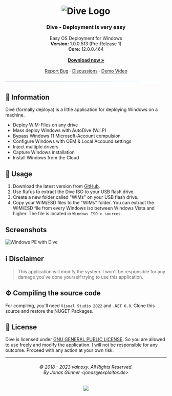 <h1 align="center"><br><img src="https://dl.exploitox.de/other/diveV2.png" alt="Dive Logo" width=100></h1>

<h3 align="center">Dive - Deployment is very easy</h3>
<p align="center">
    Easy OS Deployment for Windows
    <br />
    <strong>Version: </strong>1.0.0.513 (Pre-Release 1)
    <br/>
    <strong>Core: </strong>12.0.0.464
    <br />
    <br />
    <a href="https://github.com/valnoxy/dive/releases"><strong>Download now »</strong></a>
    <br />
    <br />
    <a href="https://github.com/valnoxy/dive/issues">Report Bug</a>
    ·
    <a href="https://github.com/valnoxy/dive/discussions/">Discussions</a>
    ·
    <a href="https://www.youtube.com/watch?v=DkE-EamEDdc">Demo Video</a>
  </p>
</p>

![-----------------------------------------------------](https://raw.githubusercontent.com/valnoxy/valnoxy/main/assets/bar.gif)

## 🔔 Information
Dive (formally deploya) is a little application for deploying Windows on a machine. 

- Deploy WIM-Files on any drive
- Mass deploy Windows with AutoDive (W.I.P)
- Bypass Windows 11 Microsoft-Account compulsion
- Configure Windows with OEM & Local Accound settings 
- Inject multiple drivers
- Capture Windows installation
- Install Windows from the Cloud

## 🔧 Usage
1. Download the latest version from [GitHub](https://github.com/valnoxy/dive/releases).
2. Use Rufus to extract the Dive ISO to your USB flash drive.
3. Create a new folder called "WIMs" on your USB flash drive.
4. Copy your WIM/ESD files to the "WIMs" folder. You can extract the WIM/ESD file from every Windows iso between Windows Vista and higher. The file is located in ```Windows ISO > sources```.

## Screenshots
![Windows PE with Dive](https://dl.exploitox.de/other/dive-screenshot2.png)

## ℹ️ Disclaimer
> This application will modify the system. I won't be responsible for any damage you've done yourself trying to use this application.

## ⚙️ Compiling the source code
For compiling, you'll need ```Visual Studio 2022``` and ```.NET 6.0```.
Clone this source and restore the NUGET Packages.

## 🧾 License
Dive is licensed under [GNU GENERAL PUBLIC LICENSE](https://github.com/valnoxy/dive/blob/main/LICENSE). So you are allowed to use freely and modify the application. I will not be responsible for any outcome. Proceed with any action at your own risk.

<hr>
<h6 align="center">© 2018 - 2023 valnoxy. All Rights Reserved. 
<br>
By Jonas Günner &lt;jonas@exploitox.de&gt;</h6>
<p align="center">
	<a href="https://github.com/valnoxy/Dive/blob/main/LICENSE"><img src="https://img.shields.io/static/v1.svg?style=for-the-badge&label=License&message=GNU%20GENERAL%20PUBLIC%20%20LICENSE&logoColor=d9e0ee&colorA=363a4f&colorB=b7bdf8"/></a>
</p
